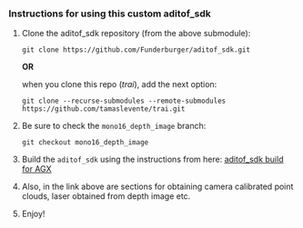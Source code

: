 ### Instructions for using this custom aditof_sdk 
1. Clone the aditof_sdk repository (from the above submodule):

    `git clone https://github.com/Funderburger/aditof_sdk.git`

    **OR** 

    when you clone this repo (_trai_), add the next option:

    `git clone --recurse-submodules --remote-submodules https://github.com/tamaslevente/trai.git`

2. Be sure to check the `mono16_depth_image` branch:

    `git checkout mono16_depth_image`
3. Build the `aditof_sdk` using the instructions from here: [aditof_sdk build for AGX](https://docs.google.com/spreadsheets/d/15HRs5Cfjh7aLRpqmza6wp_dg6s49tR3if6qWNz78iEg/edit?usp=sharing) 
4. Also, in the link above are sections for obtaining camera calibrated point clouds, laser obtained from depth image etc.
5. Enjoy!